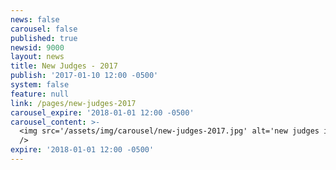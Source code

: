 ```yaml
---
news: false
carousel: false
published: true
newsid: 9000
layout: news
title: New Judges - 2017
publish: '2017-01-10 12:00 -0500'
system: false
feature: null
link: /pages/new-judges-2017
carousel_expire: '2018-01-01 12:00 -0500'
carousel_content: >-
  <img src='/assets/img/carousel/new-judges-2017.jpg' alt='new judges in 2017'
  />
expire: '2018-01-01 12:00 -0500'
---
```

